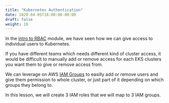 ```yaml
---
title: "Kubernetes Authentication"
date: 2020-04-05T18:00:00-00:00
draft: false
weight: 10
---
```


In the [intro to RBAC](/beginner/090_rbac/) module, we have seen how we can give access to individual users to Kubernetes.

If you have different teams which needs different kind of cluster access, it would be difficult to manually add or remove access for each EKS clusters you want them to give or remove access from.

We can leverage on AWS [IAM Groups](https://docs.aws.amazon.com/IAM/latest/UserGuide/id_groups.html) to easilly add or remove users and give them permission to whole cluster, or just part of it depending on which groups they belong to.

In this lesson, we will create 3 IAM roles that we will map to 3 IAM groups.
